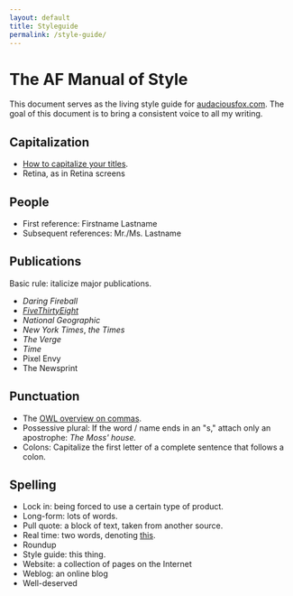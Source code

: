 ```yaml
---
layout: default
title: Styleguide
permalink: /style-guide/
---
```

# The AF Manual of Style

This document serves as the living style guide for [audaciousfox.com](http://audaciousfox.com). The goal of this document is to bring a consistent voice to all my writing.

## Capitalization

- [How to capitalize your titles](http://titlecapitalization.com).
- Retina, as in Retina screens

## People

- First reference: Firstname Lastname
- Subsequent references: Mr./Ms. Lastname

## Publications

Basic rule: italicize major publications.

- _Daring Fireball_
- [_FiveThirtyEight_](http://fivethirtyeight.com)
- _National Geographic_
-  _New York Times_, _the Times_
- _The Verge_
- _Time_
- Pixel Envy
- The Newsprint

## Punctuation

- The [OWL overview on commas](https://owl.english.purdue.edu/owl/owlprint/607/).
- Possessive plural: If the word / name ends in an "s," attach only an apostrophe: _The Moss' house._
- Colons: Capitalize the first letter of a complete sentence that follows a colon.

## Spelling

- Lock in: being forced to use a certain type of product.
- Long-form: lots of words. 
- Pull quote: a block of text, taken from another source.
- Real time: two words, denoting [this](https://en.wikipedia.org/wiki/Real-time).
- Roundup
- Style guide: this thing.
- Website: a collection of pages on the Internet
- Weblog: an online blog
- Well-deserved
